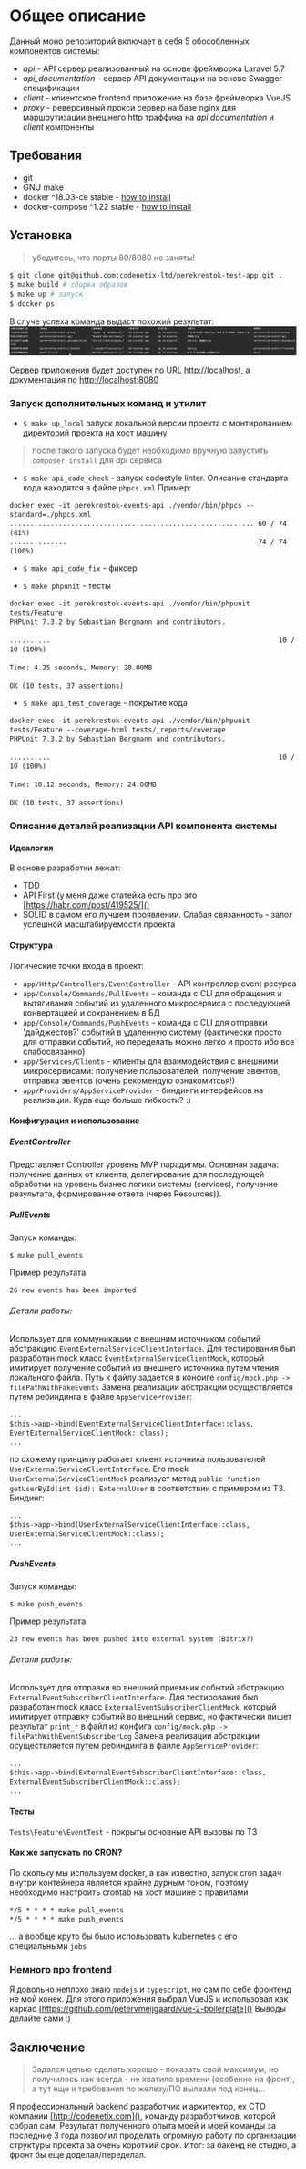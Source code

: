 # Общее описание

Данный моно репозиторий включает в себя 5 обособленных компонентов системы:
* *api* - API сервер реализованный на основе фреймворка Laravel 5.7
* *api_documentation* - сервер API документации на основе Swagger спецификации
* *client* - клиентское frontend приложение на базе фреймворка VueJS
* *proxy* - реверсивный прокси сервер на базе nginx для маршрутизации внешнего http траффика на *api*,*documentation* и *client* компоненты

## Требования
* git
* GNU make
* docker ^18.03-ce stable - [how to install](https://docs.docker.com/install/)
* docker-compose ^1.22  stable - [how to install](https://docs.docker.com/compose/install/)

## Установка

> убедитесь, что порты 80/8080 не заняты!

```bash
$ git clone git@github.com:codenetix-ltd/perekrestok-test-app.git .
$ make build # сборка образов
$ make up # запуск
$ docker ps 
```
В случе успеха команда выдаст похожий результат:
![провежуточный результат](readmefiles/screenshot1.png)

Сервер приложения будет доступен по URL [http://localhost](), а документация по [http://localhost:8080]()

### Запуск дополнительных команд и утилит

* `$ make up_local` запуск локальной версии проекта с монтированием директорий проекта на хост машину
> после такого запуска будет необходимо вручную запустить `composer install` для *api* сервиса
* `$ make api_code_check` - запуск codestyle linter. Описание стандарта кода находятся в файле `phpcs.xml`
Пример:
```
docker exec -it perekrestok-events-api ./vendor/bin/phpcs --standard=./phpcs.xml
............................................................ 60 / 74 (81%)
..............                                               74 / 74 (100%)
```

* `$ make api_code_fix` - фиксер

* `$ make phpunit` - тесты
```
docker exec -it perekrestok-events-api ./vendor/bin/phpunit tests/Feature
PHPUnit 7.3.2 by Sebastian Bergmann and contributors.

..........                                                        10 / 10 (100%)

Time: 4.25 seconds, Memory: 20.00MB

OK (10 tests, 37 assertions)

```
* `$ make api_test_coverage` - покрытие кода
```
docker exec -it perekrestok-events-api ./vendor/bin/phpunit tests/Feature --coverage-html tests/_reports/coverage
PHPUnit 7.3.2 by Sebastian Bergmann and contributors.

..........                                                        10 / 10 (100%)

Time: 10.12 seconds, Memory: 24.00MB

OK (10 tests, 37 assertions)
```

### Описание деталей реализации API компонента системы

#### Идеалогия
В основе разработки лежат:
* TDD
* API First (у меня даже статейка есть про это [https://habr.com/post/419525/]()
* SOLID в самом его лучшем проявлении. Слабая связанность - залог успешной масштабируемости проекта

#### Структура

Логические точки входа в проект:
* `app/Http/Controllers/EventController` - API контроллер event ресурса
* `app/Console/Commands/PullEvents` - команда c CLI для обращения и вытягивания событий из удаленного микросервиса с последующей конвертацией и сохранением в БД
* `app/Console/Commands/PushEvents` - команда с CLI для отправки 'дайджестов?' событий в удаленную систему (фактически просто для отправки событий, но переделать можно легко и просто ибо все слабосвязанно)
* `app/Services/Clients` - клиенты для взаимодействия с внешними микросервисами: получение пользователей, получение эвентов, отправка эвентов (очень рекомендую ознакомитсья!)
* `app/Providers/AppServiceProvider` - биндинги интерфейсов на реализации. Куда еще больше гибкости? :)

#### Конфигурация и использование

##### EventController

Представляет Controller уровень MVP парадигмы. Основная задача: получение данных от клиента, делегирование для последующей обработки на уровень бизнес логики системы (services), получение результата, формирование ответа (через Resources)).

##### PullEvents

Запуск команды:
```
$ make pull_events
```
Пример результата
```
26 new events has been imported
```
###### Детали работы:
Использует для коммуникации с внешним источником событий абстракцию `EventExternalServiceClientInterface`. Для тестирования был разработан 
mock класс `EventExternalServiceClientMock`, который имитирует получение событий из внешнего источника путем чтения локального файла. Путь к файлу задается в конфиге `config/mock.php -> filePathWithFakeEvents` 
Замена реализации абстракции осуществляется путем ребиндинга в файле `AppServiceProvider`:
```
...
$this->app->bind(EventExternalServiceClientInterface::class, EventExternalServiceClientMock::class);
...
```
по схожему принципу работает клиент источника пользователей `UserExternalServiceClientInterface`. Его mock `UserExternalServiceClientMock` реализует метод `public function getUserById(int $id): ExternalUser` в соответствии с примером из ТЗ.
Биндинг:
```
...
$this->app->bind(UserExternalServiceClientInterface::class, UserExternalServiceClientMock::class);
...
```

##### PushEvents

Запуск команды:
```
$ make push_events
```
Пример результата:
```
23 new events has been pushed into external system (Bitrix?)
```
###### Детали работы:
Использует для отправки во внешний приемник событий абстракцию `ExternalEventSubscriberClientInterface`. Для тестирования был разработан 
mock класс `ExternalEventSubscriberClientMock`, который имитирует отправку событий во внешний сервис, но фактически пишет результат `print_r` в файл из конфига `config/mock.php -> filePathWithEventSubscriberLog` 
Замена реализации абстракции осуществляется путем ребиндинга в файле `AppServiceProvider`:
```
...
$this->app->bind(ExternalEventSubscriberClientInterface::class, ExternalEventSubscriberClientMock::class);
...
```

#### Тесты
`Tests\Feature\EventTest` - покрыты основные API вызовы по ТЗ

#### Как же запускать по CRON?

По скольку мы используем docker, а как известно, запуск cron задач внутри контейнера является крайне дурным тоном, поэтому необходимо настроить crontab на хост машине c правилами
```
*/5 * * * * make pull_events
*/5 * * * * make push_events
```
... а вообще круто бы было использовать kubernetes с его специальными `jobs`

### Немного про frontend

Я довольно неплохо знаю `nodejs` и `typescript`, но сам по себе фронтенд не мой конек. Для этого приложения выбрал VueJS и использовал как каркас [https://github.com/petervmeijgaard/vue-2-boilerplate]() 
Выводы делайте сами :)

## Заключение

> Задался целью сделать хорошо - показать свой максимум, но получилось как всегда - не хватило времени (особенно на фронт), а тут еще и требования по железу/ПО вылезли под конец... 

Я профессиональный backend разработчик и архитектор, ex CTO компании [http://codenetix.com](), команду разработчиков, которой собрал сам. Результат полученного опыта моей и моей команды за последние 3 года  позволил проделать огромную работу по организации структуры проекта за очень короткий срок. Итог: за бакенд не стыдно, а фронт бы еще доделал/переделал.